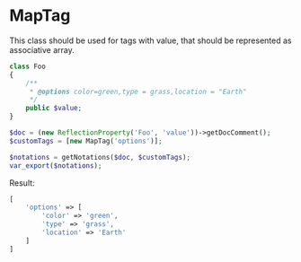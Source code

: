MapTag
===

This class should be used for tags with value, that should be represented as associative array.

```php
class Foo
{
    /**
     * @options color=green,type = grass,location = "Earth"
     */
    public $value;
}
```

```php
$doc = (new ReflectionProperty('Foo', 'value'))->getDocComment();
$customTags = [new MapTag('options')];

$notations = getNotations($doc, $customTags);
var_export($notations);
```

Result:

```php
[
    'options' => [
        'color' => 'green',
        'type' => 'grass',
        'location' => 'Earth'
    ]
]
```
